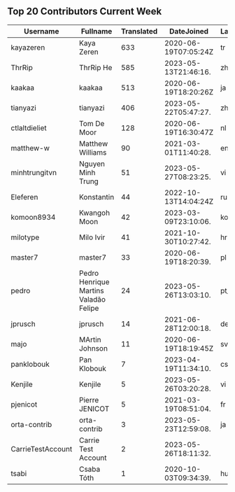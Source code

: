## Top 20 Contributors Current Week ##
|Username|Fullname|Translated|DateJoined|Language|
|--------|--------|----------|----------|-------|
|kayazeren|Kaya Zeren|633|2020-06-19T07:05:24Z|tr|
|ThrRip|ThrRip He|585|2023-05-13T21:46:16.|zh_Hans|
|kaakaa|kaakaa|513|2020-06-19T18:20:26Z|ja|
|tianyazi|tianyazi|406|2023-05-22T05:47:27.|zh_Hans|
|ctlaltdieliet|Tom De Moor|128|2020-06-19T16:30:47Z|nl|
|matthew-w|Matthew Williams|90|2021-03-01T11:40:28.|en_AU|
|minhtrungitvn|Nguyen Minh Trung|51|2023-05-27T08:23:25.|vi|
|Eleferen|Konstantin|44|2022-10-13T14:04:24Z|ru|
|komoon8934|Kwangoh Moon|42|2023-03-09T23:10:06.|ko|
|milotype|Milo Ivir|41|2021-10-30T10:27:42.|hr|
|master7|master7|33|2020-06-19T18:20:39.|pl|
|pedro|Pedro Henrique Martins Valadão Felipe|24|2023-05-26T13:03:10.|pt_BR|
|jprusch|jprusch|14|2021-06-28T12:00:18.|de|
|majo|MArtin Johnson|11|2020-06-19T18:19:45Z|sv|
|panklobouk|Pan Klobouk|7|2023-04-19T11:34:10.|cs|
|Kenjile|Kenjile|5|2023-05-26T03:20:28.|vi|
|pjenicot|Pierre JENICOT|5|2021-03-19T08:51:04.|fr|
|orta-contrib|orta-contrib|3|2023-05-23T12:59:08.|ja|
|CarrieTestAccount|Carrie Test Account|2|2023-05-26T18:11:32.||
|tsabi|Csaba Tóth|1|2020-10-03T09:34:39.|hu|
